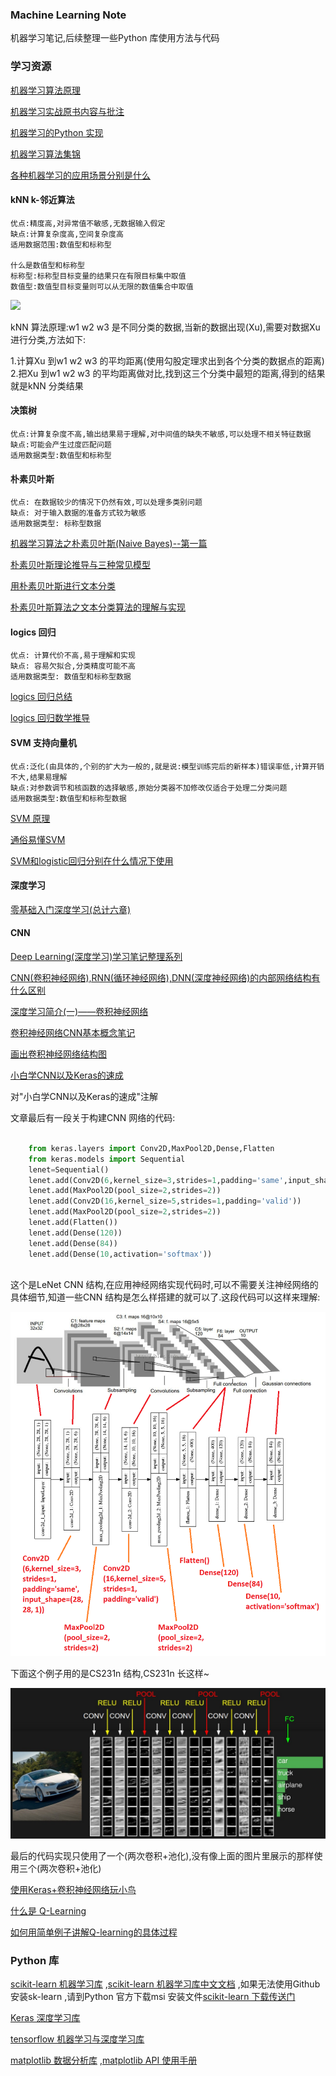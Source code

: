 
### Machine Learning Note

  机器学习笔记,后续整理一些Python 库使用方法与代码


### 学习资源

[机器学习算法原理](https://github.com/wepe/MachineLearning)<br/>

[机器学习实战原书内容与批注](https://github.com/apachecn/MachineLearning)<br/>

[机器学习的Python 实现](https://github.com/lawlite19/MachineLearning_Python#1-%E4%BB%A3%E4%BB%B7%E5%87%BD%E6%95%B0)<br/>

[机器学习算法集锦](https://zhuanlan.zhihu.com/p/25327755)<br/>

[各种机器学习的应用场景分别是什么](https://www.zhihu.com/question/26726794)<br/>

#### kNN k-邻近算法

```
优点:精度高,对异常值不敏感,无数据输入假定
缺点:计算复杂度高,空间复杂度高
适用数据范围:数值型和标称型

什么是数值型和标称型
标称型:标称型目标变量的结果只在有限目标集中取值
数值型:数值型目标变量则可以从无限的数值集合中取值
```

![](pic/kNN.jpg)<br/>

  kNN 算法原理:w1 w2 w3 是不同分类的数据,当新的数据出现(Xu),需要对数据Xu 进行分类,方法如下:
  
  1.计算Xu 到w1 w2 w3 的平均距离(使用勾股定理求出到各个分类的数据点的距离)
  2.把Xu 到w1 w2 w3 的平均距离做对比,找到这三个分类中最短的距离,得到的结果就是kNN 分类结果


#### 决策树

```
优点:计算复杂度不高,输出结果易于理解,对中间值的缺失不敏感,可以处理不相关特征数据
缺点:可能会产生过度匹配问题
适用数据类型:数值型和标称型
```

#### 朴素贝叶斯

```
优点: 在数据较少的情况下仍然有效,可以处理多类别问题
缺点: 对于输入数据的准备方式较为敏感
适用数据类型: 标称型数据
```

[机器学习算法之朴素贝叶斯(Naive Bayes)--第一篇](http://blog.csdn.net/xlinsist/article/details/51236454)<br/>

[朴素贝叶斯理论推导与三种常见模型](http://blog.csdn.net/u012162613/article/details/48323777)<br/>

[用朴素贝叶斯进行文本分类](http://blog.csdn.net/longxinchen_ml/article/details/50597149)<br/>

[朴素贝叶斯算法之文本分类算法的理解与实现](http://www.cnblogs.com/XBWer/archive/2014/07/13/3840736.html)<br/>

#### logics 回归

```
优点: 计算代价不高,易于理解和实现
缺点: 容易欠拟合,分类精度可能不高
适用数据类型: 数值型和标称型数据
```

[logics 回归总结](http://blog.chinaunix.net/xmlrpc.php?r=blog/article&uid=9162199&id=4223505)<br/>

[logics 回归数学推导](http://sbp810050504.blog.51cto.com/2799422/1608064/)<br/>

#### SVM 支持向量机

```
优点:泛化(由具体的,个别的扩大为一般的,就是说:模型训练完后的新样本)错误率低,计算开销不大,结果易理解
缺点:对参数调节和核函数的选择敏感,原始分类器不加修改仅适合于处理二分类问题
适用数据类型:数值型和标称型数据
```

[SVM 原理](http://www.cnblogs.com/steven-yang/p/5658362.html)<br/>

[通俗易懂SVM](https://www.zhihu.com/question/21094489)<br/>

[SVM和logistic回归分别在什么情况下使用](https://www.zhihu.com/question/21704547)<br/>

#### 深度学习

[零基础入门深度学习(总计六章)](https://zhuanlan.zhihu.com/p/25628246)<br/>

#### CNN

[Deep Learning(深度学习)学习笔记整理系列](http://www.cnblogs.com/zhizhan/p/4077947.html)<br/>

[CNN(卷积神经网络),RNN(循环神经网络),DNN(深度神经网络)的内部网络结构有什么区别](https://www.zhihu.com/question/34681168)<br/>

[深度学习简介(一)——卷积神经网络](https://www.cnblogs.com/alexcai/p/5506806.html)<br/>

[卷积神经网络CNN基本概念笔记](http://www.jianshu.com/p/606a33ba04ff)<br/>

[画出卷积神经网络结构图](http://www.jianshu.com/p/56a05b5e4f20)<br/>

[小白学CNN以及Keras的速成](https://www.leiphone.com/news/201708/fhJ72ZPlmYr12CwV.html)<br/>

对"小白学CNN以及Keras的速成"注解

文章最后有一段关于构建CNN 网络的代码:

```python

    from keras.layers import Conv2D,MaxPool2D,Dense,Flatten
    from keras.models import Sequential 
    lenet=Sequential()
    lenet.add(Conv2D(6,kernel_size=3,strides=1,padding='same',input_shape=(28, 28, 1)))
    lenet.add(MaxPool2D(pool_size=2,strides=2))
    lenet.add(Conv2D(16,kernel_size=5,strides=1,padding='valid'))
    lenet.add(MaxPool2D(pool_size=2,strides=2))
    lenet.add(Flatten())
    lenet.add(Dense(120))
    lenet.add(Dense(84))
    lenet.add(Dense(10,activation='softmax'))
    
```

这个是LeNet CNN 结构,在应用神经网络实现代码时,可以不需要关注神经网络的具体细节,知道一些CNN 结构是怎么样搭建的就可以了.这段代码可以这样来理解:

![](pic/LeNet.png)

下面这个例子用的是CS231n 结构,CS231n 长这样~

![](pic/CS231n.jpeg)

最后的代码实现只使用了一个(两次卷积+池化),没有像上面的图片里展示的那样使用三个(两次卷积+池化)<br/>

[使用Keras+卷积神经网络玩小鸟](http://www.jianshu.com/p/3ba69493f020)<br/>

[什么是 Q-Learning](https://zhuanlan.zhihu.com/p/24808797)<br/>

[如何用简单例子讲解Q-learning的具体过程](https://www.zhihu.com/question/26408259)<br/>


### Python 库

[scikit-learn 机器学习库](https://github.com/scikit-learn/scikit-learn) ,[scikit-learn 机器学习库中文文档](http://sklearn.apachecn.org/cn/0.19.0/index.html) ,如果无法使用Github 安装sk-learn ,请到Python 官方下载msi 安装文件[scikit-learn 下载传送门](https://pypi.python.org/pypi/scikit-learn)<br/>

[Keras 深度学习库](https://github.com/fchollet/keras)<br/>

[tensorflow 机器学习与深度学习库](https://github.com/tensorflow/tensorflow)<br/>

[matplotlib 数据分析库](https://github.com/matplotlib/matplotlib) ,[matplotlib API 使用手册](http://matplotlib.org/api/index.html)<br/>



